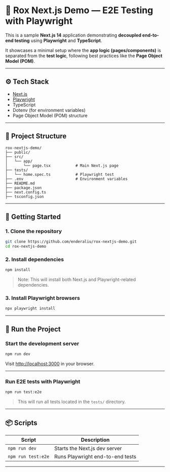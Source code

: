 # 🧪 Rox Next.js Demo — E2E Testing with Playwright

This is a sample **Next.js 14** application demonstrating **decoupled end-to-end testing** using **Playwright** and **TypeScript**.

It showcases a minimal setup where the **app logic (pages/components)** is separated from the **test logic**, following best practices like the **Page Object Model (POM)**.

---

## ⚙️ Tech Stack

- [Next.js](https://nextjs.org)
- [Playwright](https://playwright.dev)
- TypeScript
- Dotenv (for environment variables)
- Page Object Model (POM) structure

---

## 📁 Project Structure

```
rox-nextjs-demo/
├── public/
├── src/
│   └── app/
│       └── page.tsx           # Main Next.js page
├── tests/
│   └── home.spec.ts           # Playwright test
├── .env                       # Environment variables
├── README.md
├── package.json
├── next.config.ts
├── tsconfig.json
```

---

## 🚀 Getting Started

### 1. Clone the repository

```bash
git clone https://github.com/enderaliu/rox-nextjs-demo.git
cd rox-nextjs-demo
```

### 2. Install dependencies

```bash
npm install
```

> Note: This will install both Next.js and Playwright-related dependencies.

### 3. Install Playwright browsers

```bash
npx playwright install
```

---

## 🧪 Run the Project

### Start the development server

```bash
npm run dev
```

Visit [http://localhost:3000](http://localhost:3000) in your browser.

---

### Run E2E tests with Playwright

```bash
npm run test:e2e
```

> This will run all tests located in the `tests/` directory.

---

## 📦 Scripts

| Script              | Description                      |
|---------------------|----------------------------------|
| `npm run dev`       | Starts the Next.js dev server    |
| `npm run test:e2e`  | Runs Playwright end-to-end tests |

---

